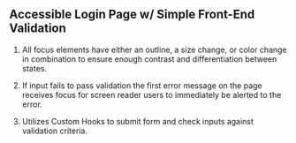## Accessible Login Page w/ Simple Front-End Validation

1. All focus elements have either an outline, a size change, or color change in combination to ensure enough contrast and differentiation between states.

2. If input fails to pass validation the first error message on the page receives focus for screen reader users to immediately be alerted to the error.

3. Utilizes Custom Hooks to submit form and check inputs against validation criteria.

